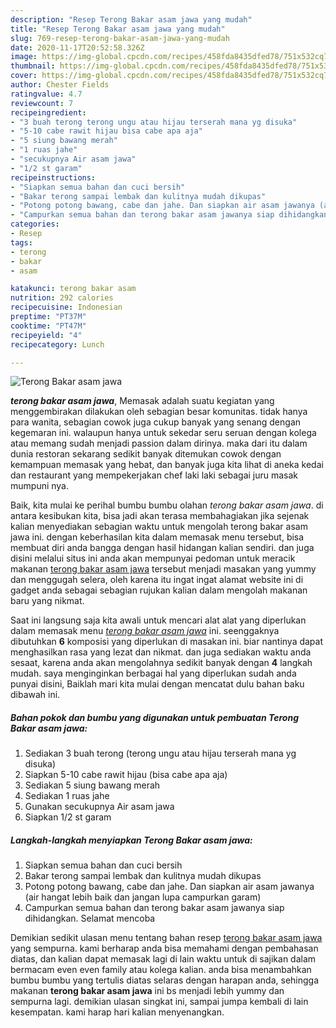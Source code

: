 ```yaml
---
description: "Resep Terong Bakar asam jawa yang mudah"
title: "Resep Terong Bakar asam jawa yang mudah"
slug: 769-resep-terong-bakar-asam-jawa-yang-mudah
date: 2020-11-17T20:52:58.326Z
image: https://img-global.cpcdn.com/recipes/458fda8435dfed78/751x532cq70/terong-bakar-asam-jawa-foto-resep-utama.jpg
thumbnail: https://img-global.cpcdn.com/recipes/458fda8435dfed78/751x532cq70/terong-bakar-asam-jawa-foto-resep-utama.jpg
cover: https://img-global.cpcdn.com/recipes/458fda8435dfed78/751x532cq70/terong-bakar-asam-jawa-foto-resep-utama.jpg
author: Chester Fields
ratingvalue: 4.7
reviewcount: 7
recipeingredient:
- "3 buah terong terong ungu atau hijau terserah mana yg disuka"
- "5-10 cabe rawit hijau bisa cabe apa aja"
- "5 siung bawang merah"
- "1 ruas jahe"
- "secukupnya Air asam jawa"
- "1/2 st garam"
recipeinstructions:
- "Siapkan semua bahan dan cuci bersih"
- "Bakar terong sampai lembak dan kulitnya mudah dikupas"
- "Potong potong bawang, cabe dan jahe. Dan siapkan air asam jawanya (air hangat lebih baik dan jangan lupa campurkan garam)"
- "Campurkan semua bahan dan terong bakar asam jawanya siap dihidangkan. Selamat mencoba"
categories:
- Resep
tags:
- terong
- bakar
- asam

katakunci: terong bakar asam 
nutrition: 292 calories
recipecuisine: Indonesian
preptime: "PT37M"
cooktime: "PT47M"
recipeyield: "4"
recipecategory: Lunch

---
```



![Terong Bakar asam jawa](https://img-global.cpcdn.com/recipes/458fda8435dfed78/751x532cq70/terong-bakar-asam-jawa-foto-resep-utama.jpg)

<b><i>terong bakar asam jawa</i></b>, Memasak adalah suatu kegiatan yang menggembirakan dilakukan oleh sebagian besar komunitas. tidak hanya para wanita, sebagian cowok juga cukup banyak yang senang dengan kegemaran ini. walaupun hanya untuk sekedar seru seruan dengan kolega atau memang sudah menjadi passion dalam dirinya. maka dari itu dalam dunia restoran sekarang sedikit banyak ditemukan cowok dengan kemampuan memasak yang hebat, dan banyak juga kita lihat di aneka kedai dan restaurant yang mempekerjakan chef laki laki sebagai juru masak mumpuni nya.

Baik, kita mulai ke perihal bumbu bumbu olahan <i>terong bakar asam jawa</i>. di antara kesibukan kita, bisa jadi akan terasa membahagiakan jika sejenak kalian menyediakan sebagian waktu untuk mengolah terong bakar asam jawa ini. dengan keberhasilan kita dalam memasak menu tersebut, bisa membuat diri anda bangga dengan hasil hidangan kalian sendiri. dan juga disini melalui situs ini anda akan mempunyai pedoman untuk meracik makanan <u>terong bakar asam jawa</u> tersebut menjadi masakan yang yummy dan menggugah selera, oleh karena itu ingat ingat alamat website ini di gadget anda sebagai sebagian rujukan kalian dalam mengolah makanan baru yang nikmat.




Saat ini langsung saja kita awali untuk mencari alat alat yang diperlukan dalam memasak menu <u><i>terong bakar asam jawa</i></u> ini. seenggaknya dibutuhkan <b>6</b> komposisi yang diperlukan di masakan ini. biar nantinya dapat menghasilkan rasa yang lezat dan nikmat. dan juga sediakan waktu anda sesaat, karena anda akan mengolahnya sedikit banyak dengan <b>4</b> langkah mudah. saya menginginkan berbagai hal yang diperlukan sudah anda punyai disini, Baiklah mari kita mulai dengan mencatat dulu bahan baku dibawah ini.

<!--inarticleads1-->

##### Bahan pokok dan bumbu yang digunakan untuk pembuatan Terong Bakar asam jawa:

1. Sediakan 3 buah terong (terong ungu atau hijau terserah mana yg disuka)
1. Siapkan 5-10 cabe rawit hijau (bisa cabe apa aja)
1. Sediakan 5 siung bawang merah
1. Sediakan 1 ruas jahe
1. Gunakan secukupnya Air asam jawa
1. Siapkan 1/2 st garam




<!--inarticleads2-->

##### Langkah-langkah menyiapkan Terong Bakar asam jawa:

1. Siapkan semua bahan dan cuci bersih
1. Bakar terong sampai lembak dan kulitnya mudah dikupas
1. Potong potong bawang, cabe dan jahe. Dan siapkan air asam jawanya (air hangat lebih baik dan jangan lupa campurkan garam)
1. Campurkan semua bahan dan terong bakar asam jawanya siap dihidangkan. Selamat mencoba




Demikian sedikit ulasan menu tentang bahan resep <u>terong bakar asam jawa</u> yang sempurna. kami berharap anda bisa memahami dengan pembahasan diatas, dan kalian dapat memasak lagi di lain waktu untuk di sajikan dalam bermacam even even family atau kolega kalian. anda bisa menambahkan bumbu bumbu yang tertulis diatas selaras dengan harapan anda, sehingga makanan <b>terong bakar asam jawa</b> ini bs menjadi lebih yummy dan sempurna lagi. demikian ulasan singkat ini, sampai jumpa kembali di lain kesempatan. kami harap hari kalian menyenangkan.
